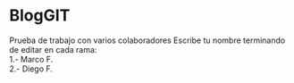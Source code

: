 # BlogGIT
Prueba de trabajo con varios colaboradores
Escribe tu nombre terminando de editar en cada rama:  
1.- Marco F.  
2.- Diego F.